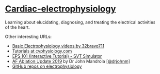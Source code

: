 # [Cardiac-electrophysiology](https://en.wikipedia.org/wiki/Cardiac_electrophysiology)

Learning about elucidating, diagnosing, and treating the electrical activities of the heart.

Other interesting URLs:

- [Basic Electrophysiology videos by 32bravo711](https://www.google.com/search?q=site%3Ayoutube.com+Basic+Electrophysiology+32bravo711)
- [Tutorials at cvphysiology.com](https://www.cvphysiology.com/Tutorials/tutorials)
- [EPS 101 (Interactive Tutorial) - SVT Simulator](http://svtsim.com/eps.html)
- [AF Ablation Update 2019](https://www.drjohnm.org/2019/02/af-ablation-update-2019) by Dr John Mandrola [[@drjohnm]](https://twitter.com/drjohnm)
- [GitHub repos on electrophysiology](https://github.com/topics/electrophysiology)
